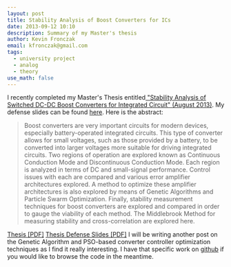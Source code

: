```yaml
---
layout: post
title: Stability Analysis of Boost Converters for ICs
date: 2013-09-12 10:10
description: Summary of my Master's thesis
author: Kevin Fronczak
email: kfronczak@gmail.com
tags:
  - university project
  - analog
  - theory
use_math: false
---
```


I recently completed my Master's Thesis entitled<a href="http://kevinfronczak.com/documents/Fronczak_Thesis.pdf"> "Stability Analysis of Switched DC-DC Boost Converters for Integrated Circuit" (August 2013)</a>. My defense slides can be found <a href="http://kevinfronczak.com/documents/Fronczak_Thesis_Defense.pdf">here</a>.
Here is the abstract:
<blockquote>Boost converters are very important circuits for modern devices, especially battery-operated integrated circuits. This type of converter allows for small voltages, such as those provided by a battery, to be converted into larger voltages more suitable for driving integrated circuits.
Two regions of operation are explored known as Continuous Conduction Mode and Discontinuous Conduction Mode. Each region is analyzed in terms of DC and small-signal performance. Control issues with each are compared and various error amplifier architectures explored. A method to optimize these amplifier architectures is also explored by means of Genetic Algorithms and Particle Swarm Optimization.
Finally, stability measurement techniques for boost converters are explored and compared in order to gauge the viability of each method. The Middlebrook Method for measuring stability and cross-correlation are explored here.</blockquote>
<a href="http://kevinfronczak.com/documents/Fronczak_Thesis.pdf">Thesis [PDF]</a>
<a href="http://kevinfronczak.com/documents/Fronczak_Thesis_Defense.pdf">Thesis Defense Slides [PDF]</a>
I will be writing another post on the Genetic Algorithm and PSO-based converter controller optimization techniques as I find it really interesting. I have that specific work on <a href="http://github.com/fronzbot/aidc">github</a> if you would like to browse the code in the meantime.
